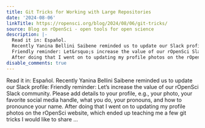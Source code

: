 ```yaml
---
title: Git Tricks for Working with Large Repositories
date: '2024-08-06'
linkTitle: https://ropensci.org/blog/2024/08/06/git-tricks/
source: Blog on rOpenSci - open tools for open science
description: |-
  Read it in: Español.
  Recently Yanina Bellini Saibene reminded us to update our Slack profile:
  Friendly reminder: Let&rsquo;s increase the value of our rOpenSci Slack community. Please add details to your profile, e.g., your photo, your favorite social media handle, what you do, your pronouns, and how to pronounce your name.
  After doing that I went on to updating my profile photos on the rOpenSci website, which ended up teaching me a few git tricks I would like to share ...
disable_comments: true
---
```

Read it in: Español.
Recently Yanina Bellini Saibene reminded us to update our Slack profile:
Friendly reminder: Let&rsquo;s increase the value of our rOpenSci Slack community. Please add details to your profile, e.g., your photo, your favorite social media handle, what you do, your pronouns, and how to pronounce your name.
After doing that I went on to updating my profile photos on the rOpenSci website, which ended up teaching me a few git tricks I would like to share ...